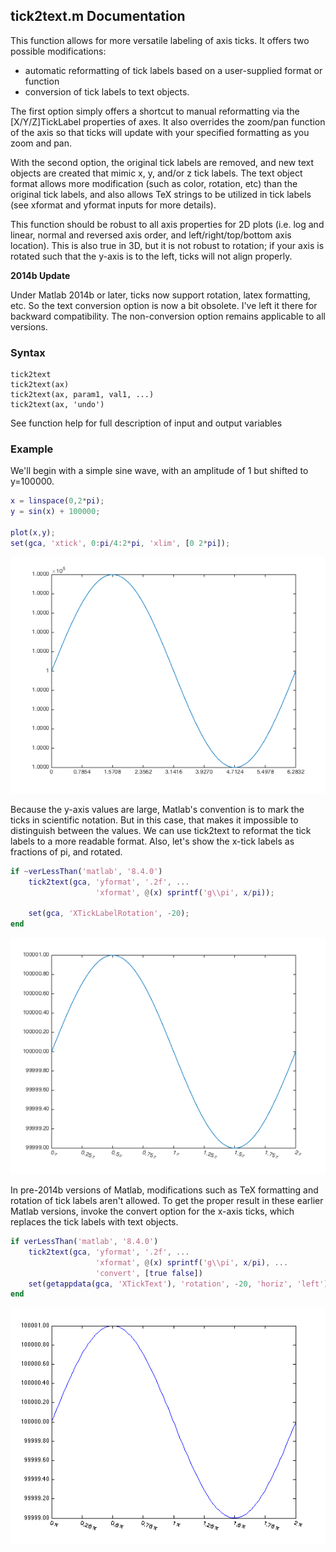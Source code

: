 ## tick2text.m Documentation

This function allows for more versatile labeling of axis ticks.  It
  offers two possible modifications: 
- automatic reformatting of tick
  labels based on a user-supplied format or function
- conversion of
  tick labels to text objects.
 
The first option simply offers a shortcut to manual reformatting via
  the [X/Y/Z]TickLabel properties of axes.  It also overrides the zoom/pan
  function of the axis so that ticks will update with your specified
  formatting as you zoom and pan.
 
  With the second option, the original tick labels are removed, and new
  text objects are created that mimic x, y, and/or z tick labels. The text
  object format allows more modification (such as color, rotation, etc)
  than the original tick labels, and also allows TeX strings to be utilized
  in tick labels (see xformat and yformat inputs for more details).

This function should be robust to all axis properties for 2D plots (i.e.
  log and linear, normal and reversed axis order, and left/right/top/bottom
  axis location).  This is also true in 3D, but it is not robust to
  rotation; if your axis is rotated such that the y-axis is to the left,
  ticks will not align properly.


**2014b Update**

Under Matlab 2014b or later, ticks now support rotation, latex
  formatting, etc.  So the text conversion option is now a bit obsolete.
  I've left it there for backward compatibility.  The non-conversion option
  remains applicable to all versions.

### Syntax

```
tick2text
tick2text(ax)
tick2text(ax, param1, val1, ...)
tick2text(ax, 'undo')
```
See function help for full description of input and output variables

### Example

 We'll begin with a simple sine wave, with an amplitude of 1 but shifted
 to y=100000.

```matlab
x = linspace(0,2*pi);
y = sin(x) + 100000;

plot(x,y);
set(gca, 'xtick', 0:pi/4:2*pi, 'xlim', [0 2*pi]);
```

![tick2text1](tick2text_readme_01.png)

 Because the y-axis values are large, Matlab's convention is to mark the
 ticks in scientific notation.  But in this case, that makes it impossible
 to distinguish between the values.  We can use tick2text to reformat the tick labels to a more readable format.  Also, let's show the x-tick
 labels as fractions of pi, and rotated.

```matlab
if ~verLessThan('matlab', '8.4.0')
    tick2text(gca, 'yformat', '.2f', ...
                   'xformat', @(x) sprintf('g\\pi', x/pi));

    set(gca, 'XTickLabelRotation', -20);
end
```
   
![tick2text2](tick2text_readme_02.png)        

 In pre-2014b versions of Matlab, modifications such as TeX formatting and
 rotation of tick labels aren't allowed.  To get the proper result in
 these earlier Matlab versions, invoke the convert option for the x-axis
 ticks, which replaces the tick labels with text objects.

```matlab
if verLessThan('matlab', '8.4.0')
    tick2text(gca, 'yformat', '.2f', ...
                   'xformat', @(x) sprintf('g\\pi', x/pi), ...
                   'convert', [true false])
    set(getappdata(gca, 'XTickText'), 'rotation', -20, 'horiz', 'left');
end
```
           
![tick2text2a](tick2text_readme_02a.png) 

